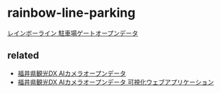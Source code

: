 # rainbow-line-parking

[レインボーライン 駐車場ゲートオープンデータ](https://code4fukui.github.io/rainbow-line-parking/)

## related

- [福井県観光DX AIカメラオープンデータ](https://github.com/code4fukui/fukui-kanko-people-flow-data)
- [福井県観光DX AIカメラオープンデータ 可視化ウェブアプリケーション](https://github.com/code4fukui/fukui-kanko-people-flow-visualization/)
